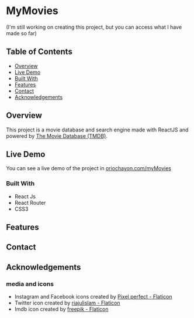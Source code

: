# MyMovies
(I'm still working on creating this project, but you can access what I have made so far)
## Table of Contents

- [Overview](#overview)
- [Live Demo](#live-demo)
- [Built With](#built-with)
- [Features](#features)
- [Contact](#contact)
- [Acknowledgements](#acknowledgements)

## Overview

This project is a movie database and search engine made with ReactJS and powered by [The Movie Database (TMDB)](https://developers.themoviedb.org/3).

## Live Demo

You can see a live demo of the project in [oriochayon.com/myMovies](https://oriochayon.com/myMovies)
<!-- TODO: Add a screenshot of the live project.
    1. Link to a 'live demo.'
    2. Describe your overall experience in a couple of sentences.
    3. List a few specific technical things that you learned or improved on.
    4. Share any other tips or guidance for others attempting this or something similar.
 -->

### Built With
* React Js
* React Router
* CSS3

<!-- TODO: List any MAJOR libraries/frameworks (e.g. React, Tailwind) with links to their homepages. -->

## Features

<!-- TODO: List what specific 'user problems' that this application solves. -->

## Contact

<!-- TODO: Include icons and links to your RELEVANT, PROFESSIONAL 'DEV-ORIENTED' social media. LinkedIn and dev.to are minimum. -->

## Acknowledgements

### media and icons
 * Instagram and Facebook icons created by [Pixel perfect - Flaticon](https://www.flaticon.com/authors/pixel-perfect)
 * Twitter icon created by [riajulislam - Flaticon](https://www.flaticon.com/authors/riajulislam)
 * Imdb icon created by [freepik - Flaticon](https://www.flaticon.com/authors/freepik)
<!-- TODO: List any blog posts, tutorials or plugins that you may have used to complete the project. Only list those that had a significant impact. Obviously, we all 'Google' stuff while working on our things, but maybe something in particular stood out as a 'major contributor' to your skill set for this project. -->

